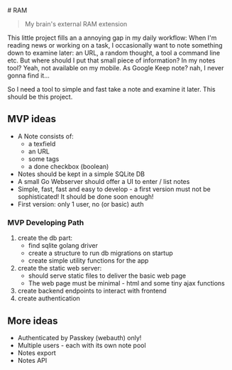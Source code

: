 # RAM

> My brain's external RAM extension

This little project fills an a annoying gap in my daily workflow: When I'm reading news or working on a task,
I occasionally want to note something down to examine later: an URL, a random thought, a tool a command line etc.
But where should I put that small piece of information? In my notes tool? Yeah, not available on my mobile. As Google Keep note?
nah, I never gonna find it... 

So I need a tool to simple and fast take a note and examine it later. This should be this project.


## MVP ideas

* A Note consists of:
  * a texfield
  * an URL
  * some tags
  * a done checkbox (boolean)
* Notes should be kept in a simple SQLite DB
* A small Go Webserver should offer a UI to enter / list notes
* Simple, fast, fast and easy to develop - a first version must not be sophisticated! It should be done soon enough!
* First version: only 1 user, no (or basic) auth

### MVP Developing Path

1. create the db part:
   * find sqlite golang driver
   * create a structure to run db migrations on startup
   * create simple utility functions for the app
2. create the static web server:
   * should serve static files to deliver the basic web page
   * The web page must be minimal - html and some tiny ajax functions
3. create backend endpoints to interact with frontend
4. create authentication

## More ideas

* Authenticated by Passkey (webauth) only!
* Multiple users - each with its own note pool
* Notes export
* Notes API


